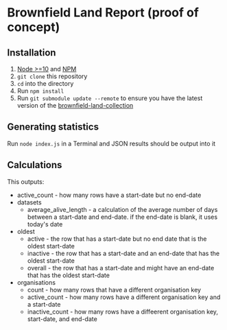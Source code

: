 # Brownfield Land Report (proof of concept)

## Installation

1. [Node >=10](https://nodejs.org) and [NPM](https://npmjs.com)
1. `git clone` this repository
1. `cd` into the directory
1. Run `npm install`
1. Run `git submodule update --remote` to ensure you have the latest version of the [brownfield-land-collection](https://github.com/digital-land/brownfield-land-collection)

## Generating statistics
Run `node index.js` in a Terminal and JSON results should be output into it

## Calculations
This outputs:

- active_count - how many rows have a start-date but no end-date
- datasets
  - average_alive_length - a calculation of the average number of days between a start-date and end-date. if the end-date is blank, it uses today's date
- oldest
  - active - the row that has a start-date but no end date that is the oldest start-date
  - inactive - the row that has a start-date and an end-date that has the oldest start-date
  - overall - the row that has a start-date and might have an end-date that has the oldest start-date
- organisations
  - count - how many rows that have a different organisation key
  - active_count - how many rows have a different organisation key and a start-date
  - inactive_count - how many rows have a diffeerent organisation key, start-date, and end-date

